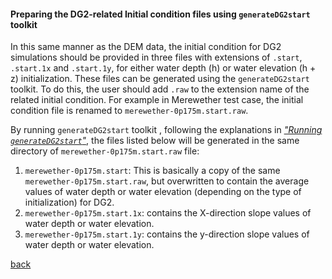 #### Preparing the DG2-related Initial condition files using `generateDG2start` toolkit

In this same manner as the DEM data, the initial condition for DG2 simulations should be provided in three files with extensions of `.start`, `.start.1x` and `.start.1y`, for either water depth (h) or water elevation (h + z) initialization. These files can be generated using the `generateDG2start` toolkit. To do this, the user should add `.raw` to the extension name of the related initial condition. For example in Merewether test case, the initial condition file is renamed to  `merewether-0p175m.start.raw`. 

By running `generateDG2start` toolkit , following the explanations in [_"Running `generateDG2start`"_](), the files listed below will be generated in the same directory of `merewether-0p175m.start.raw` file: 
1.	`merewether-0p175m.start`: This is basically a copy of the same `merewether-0p175m.start.raw`, but overwritten to contain the average values of water depth or water elevation (depending on the type of initialization) for DG2.
2.	`merewether-0p175m.start.1x`: contains the X-direction slope values of water depth or water elevation.
3.	`merewether-0p175m.start.1y`: contains the y-direction slope values of water depth or water elevation.


[back](/Merewether2.md)
